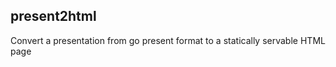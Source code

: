 present2html
-----

Convert a presentation from go present format to a statically servable HTML page

